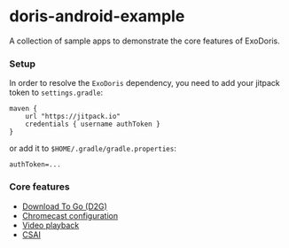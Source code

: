 # doris-android-example
A collection of sample apps to demonstrate the core features of ExoDoris.

### Setup
In order to resolve the `ExoDoris` dependency, you need to add your jitpack token to `settings.gradle`:
```
maven {
    url "https://jitpack.io"
    credentials { username authToken }
}
```
or add it to `$HOME/.gradle/gradle.properties`:
```
authToken=...
```

### Core features
* [Download To Go (D2G)](d2g/)
* [Chromecast configuration](chromecast/)
* [Video playback](video/)
* [CSAI](csai/)

